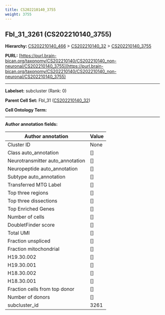 ```yaml
---
title: CS202210140_3755
weight: 3755
---
```

## Fbl_31_3261 (CS202210140_3755)
<b>Hierarchy: </b>
[CS202210140_466](../CS202210140_466) >
[CS202210140_32](../CS202210140_32) >
[CS202210140_3755](../CS202210140_3755)

**PURL:** [https://purl.brain-bican.org/taxonomy/CS202210140/CS202210140_non-neuronal/CS202210140_3755](https://purl.brain-bican.org/taxonomy/CS202210140/CS202210140_non-neuronal/CS202210140_3755)

---


**Labelset:** subcluster (Rank: 0)

**Parent Cell Set:** Fbl_31 ([CS202210140_32](../CS202210140_32))



**Cell Ontology Term:** 

[MARKER GENES.]: #


---

[TRANSFERRED ANNOTATIONS.]: #


[AUTHOR ANNOTATION FIELDS.]: #


**Author annotation fields:**

| Author annotation | Value |
|-------------------|-------|
|Cluster ID|None|
|Class auto_annotation|[]|
|Neurotransmitter auto_annotation|[]|
|Neuropeptide auto_annotation|[]|
|Subtype auto_annotation|[]|
|Transferred MTG Label|[]|
|Top three regions|[]|
|Top three dissections|[]|
|Top Enriched Genes|[]|
|Number of cells|[]|
|DoubletFinder score|[]|
|Total UMI|[]|
|Fraction unspliced|[]|
|Fraction mitochondrial|[]|
|H19.30.002|[]|
|H19.30.001|[]|
|H18.30.002|[]|
|H18.30.001|[]|
|Fraction cells from top donor|[]|
|Number of donors|[]|
|subcluster_id|3261|

